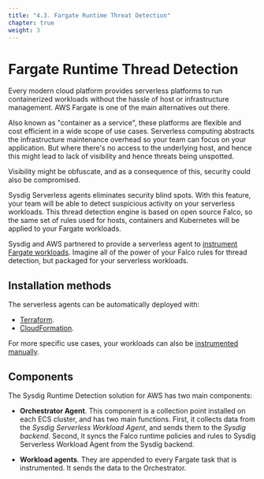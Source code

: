```yaml
---
title: "4.3. Fargate Runtime Threat Detection"
chapter: true
weight: 3
---
```



# Fargate Runtime Thread Detection

Every modern cloud platform provides serverless platforms to run
containerized workloads without the hassle of host or infrastructure management.
AWS Fargate is one of the main alternatives out there.

Also known as "container as a service",
these platforms are flexible and cost efficient in a wide scope of use cases.
Serverless computing abstracts the infrastructure maintenance overhead
so your team can focus on your application.
But where there's no access to the underlying host,
and hence this might lead to lack of visibility and hence threats being unspotted.

Visibility might be obfuscate, and as a consequence of this,
security could also be compromised.

Sysdig Serverless agents eliminates security blind spots.
With this feature, your team will be able to detect suspicious activity
on your serverless workloads.
This thread detection engine is based on open source Falco,
so the same set of rules used for hosts, containers and Kubernetes will
be applied to your Fargate workloads.

Sysdig and AWS partnered to provide a serverless agent to [instrument
Fargate workloads](https://sysdig.com/blog/securing-aws-fargate/). 
Imagine all of the power of your Falco rules for thread detection, but
packaged for your serverless workloads.


## Installation methods

The serverless agents can be automatically deployed with:
- [Terraform](/4-thread-detection/3-fargate/1-terraform/01-terraform-install.html).
- [CloudFormation](/4-thread-detection/3-fargate/2-cloudformation.html).
  
For more specific use cases, your workloads can also be
[instrumented manually](https://docs.sysdig.com/en/docs/installation/serverless-agents/aws-fargate-serverless-agents/#manually-instrument-a-task-definition).


## Components

The Sysdig Runtime Detection solution for AWS has two main components:

- **Orchestrator Agent**. This component is a collection point installed on each ECS cluster, and has two main functions. First, it collects data from the *Sysdig Serverless Workload Agent*, and sends them to the *Sysdig backend*. Second, it syncs the Falco runtime policies and rules to Sysdig Serverless Workload Agent from the Sysdig backend.

- **Workload agents**. They are appended to every Fargate task that is instrumented. It sends the data to the Orchestrator.
